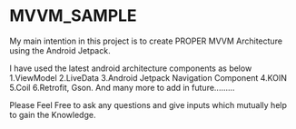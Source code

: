 # MVVM_SAMPLE

My main intention in this project is to create PROPER MVVM Architecture using the Android Jetpack.

I have used the latest android architecture components as below
1.ViewModel
2.LiveData
3.Android Jetpack Navigation Component
4.KOIN
5.Coil
6.Retrofit, Gson.
 And many more to add in future.........
 
Please Feel Free to ask any questions and give inputs which mutually help to gain the Knowledge. 
